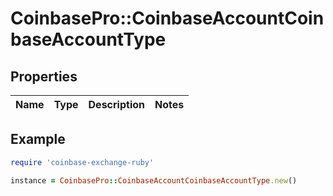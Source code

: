 # CoinbasePro::CoinbaseAccountCoinbaseAccountType

## Properties

| Name | Type | Description | Notes |
| ---- | ---- | ----------- | ----- |

## Example

```ruby
require 'coinbase-exchange-ruby'

instance = CoinbasePro::CoinbaseAccountCoinbaseAccountType.new()
```

